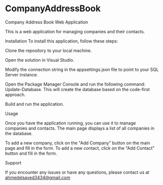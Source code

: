 # CompanyAddressBook

Company Address Book Web Application

This is a web application for managing companies and their contacts.

Installation
To install this application, follow these steps:

Clone the repository to your local machine.

Open the solution in Visual Studio.

Modify the connection string in the appsettings.json file to point to your SQL Server instance.

Open the Package Manager Console and run the following command: Update-Database. This will create the database based on the code-first approach.

Build and run the application.


Usage

Once you have the application running, you can use it to manage companies and contacts. The main page displays a list of all companies in the database.

To add a new company, click on the "Add Company" button on the main page and fill in the form. To add a new contact, click on the "Add Contact" button and fill in the form.


Support

If you encounter any issues or have any questions, please contact us at ahmedelsayed3434@gmail.com
